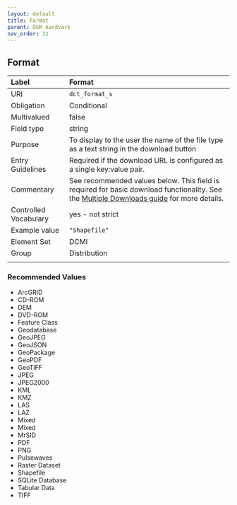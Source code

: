 ```yaml
---
layout: default
title: Format
parent: OGM Aardvark
nav_order: 32
---
```


## Format

| Label                 | Format |
|:----------------------|:-------|
| URI                   | `dct_format_s` |
| Obligation            | Conditional |
| Multivalued           | false |
| Field type            | string |
| Purpose               | To display to the user the name of the file type as a text string in the download button |
| Entry Guidelines      | Required if the download URL is configured as a single key:value pair. |
| Commentary            | See recommended values below. This field is required for basic download functionality. See the [Multiple Downloads guide](references#how-to-configure-multiple-download-links) for more details. |
| Controlled Vocabulary | yes - not strict |
| Example value         | `"Shapefile"` |
| Element Set           | DCMI |
| Group                 | Distribution |
                                                                                                                                                                                                                                                                            |

### Recommended Values

* ArcGRID
* CD-ROM
* DEM
* DVD-ROM
* Feature Class
* Geodatabase
* GeoJPEG
* GeoJSON
* GeoPackage
* GeoPDF
* GeoTIFF
* JPEG
* JPEG2000
* KML
* KMZ
* LAS
* LAZ
* Mixed
* Mixed
* MrSID
* PDF
* PNG
* Pulsewaves
* Raster Dataset
* Shapefile
* SQLite Database
* Tabular Data
* TIFF
